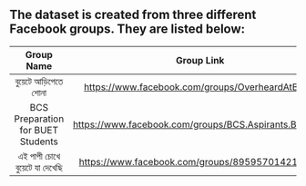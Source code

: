 ## The dataset is created from three different Facebook groups. They are listed below: 

| Group Name | Group Link    |
| :---:      | :---:         |
| বুয়েটে আড়িপেতে শোনা | https://www.facebook.com/groups/OverheardAtBUET  |
| BCS Preparation for BUET Students | https://www.facebook.com/groups/BCS.Aspirants.BUETian          |
| এই পাপী চোখে বুয়েটে যা দেখেছি | https://www.facebook.com/groups/895957014215386          |